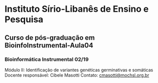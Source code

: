 # Instituto Sírio-Libanês de Ensino e Pesquisa
## Curso de pós-graduação em BioinfoInstrumental-Aula04
### Bioinformática Instrumental 02/19 
Módulo II: Identificação de variantes genéticas germinativas e somáticas
Docente responsável: Cibele Masotti
Contato: cmasotti@mochsl.org.br
